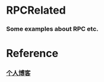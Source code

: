 # RPCRelated
### Some examples about RPC etc.

# Reference
### [个人博客](https://cgm397.github.io/CGM397.github.io/remote-communication/)
